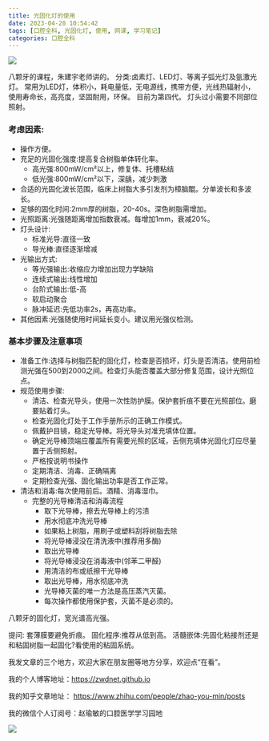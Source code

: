 ```yaml
---
title: 光固化灯的使用
date: 2023-04-28 10:54:42
tags: [口腔全科, 光固化灯, 使用, 网课, 学习笔记]
categories: 口腔全科
---
```


![](https://zymblog-1258069789.cos.ap-chengdu.myqcloud.com/blog0376-deng/01.jpg)

八颗牙的课程，朱建宇老师讲的。
分类:卤素灯、LED灯、等离子弧光灯及氩激光灯。
常用为LED灯，体积小，耗电量低，无电源线，携带方便，光线热辐射小，使用寿命长，高亮度，坚固耐用，环保。
目前为第四代。
灯头过小需要不同部位照射。
### 考虑因素:
- 操作方便。
- 充足的光固化强度:提高复合树脂单体转化率。
    - 高光强:800mW/cm²以上，修复体、托槽粘结
    - 低光强:800mW/cm²以下，深龋，减少刺激
- 合适的光固化波长范围，临床上树脂大多引发剂为樟脑醌。分单波长和多波长。
- 足够的固化时间:2mm厚的树脂，20-40s。深色树脂需增加。
- 光照距离:光强随距离增加指数衰减。每增加1mm，衰减20%。
- 灯头设计:
    - 标准光导:直径一致
    - 导光棒:直径逐渐增减
- 光输出方式:
    - 等光强输出:收缩应力增加出现力学缺陷
    - 连续式输出:线性增加
    - 台阶式输出:低-高
    - 软启动聚合
    - 脉冲延迟:先低功率2s，再高功率。
- 其他因素:光强随使用时间延长变小。建议用光强仪检测。

### 基本步骤及注意事项
- 准备工作:选择与树脂匹配的固化灯，检查是否损坏，灯头是否清洁。使用前检测光强在500到2000之间。检查灯头能否覆盖大部分修复范围，设计光照位点。
- 规范使用步骤:
    - 清洁、检查光导头，使用一次性防护膜。保护套折痕不要在光照部位。磨要贴着灯头。
    - 检查光固化灯处于工作手册所示的正确工作模式。
    - 佩戴护目镜，稳定光导棒。将光导头对准充填体位置。
    - 确定光导棒顶端应覆盖所有需要光照的区域，舌侧充填体光固化灯应尽量置于舌侧照射。
    - 严格按说明书操作
    - 定期清洁、消毒、正确隔离
    - 定期检查光强、固化输出功率是否工作正常。
- 清洁和消毒:每次使用前后。酒精、消毒湿巾。
    - 完整的光导棒清洁和消毒流程
        - 取下光导棒，擦去光导棒上的污渍
        - 用水彻底冲洗光导棒
        - 如果粘上树脂，用刷子或塑料刮将树脂去除
        - 将光导棒浸没在清洗液中(推荐用多酶)
        - 取出光导棒
        - 将光导棒浸没在消毒液中(邻苯二甲醛)
        - 用清洁的布或纸擦干光导棒
        - 取出光导棒，用水彻底冲洗
        - 光导棒灭菌的唯一方法是高压蒸汽灭菌。
        - 每次操作都使用保护套，灭菌不是必须的。

八颗牙的固化灯，宽光谱高光强。

提问:
套薄膜要避免折痕。
固化程序:推荐从低到高。
活髓嵌体:先固化粘接剂还是和粘固树脂一起固化?看使用的粘固系统。


我发文章的三个地方，欢迎大家在朋友圈等地方分享，欢迎点“在看”。

我的个人博客地址：https://zwdnet.github.io

我的知乎文章地址： https://www.zhihu.com/people/zhao-you-min/posts

我的微信个人订阅号：赵瑜敏的口腔医学学习园地

![](https://zymblog-1258069789.cos.ap-chengdu.myqcloud.com/other/wx.jpg)


